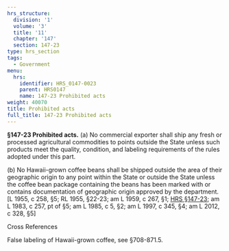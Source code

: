```yaml
---
hrs_structure:
  division: '1'
  volume: '3'
  title: '11'
  chapter: '147'
  section: 147-23
type: hrs_section
tags:
  - Government
menu:
  hrs:
    identifier: HRS_0147-0023
    parent: HRS0147
    name: 147-23 Prohibited acts
weight: 40070
title: Prohibited acts
full_title: 147-23 Prohibited acts
---
```

**§147-23 Prohibited acts.** (a) No commercial exporter shall ship any fresh or processed agricultural commodities to points outside the State unless such products meet the quality, condition, and labeling requirements of the rules adopted under this part.

(b) No Hawaii-grown coffee beans shall be shipped outside the area of their geographic origin to any point within the State or outside the State unless the coffee bean package containing the beans has been marked with or contains documentation of geographic origin approved by the department. [L 1955, c 258, §5; RL 1955, §22-23; am L 1959, c 267, §1; [HRS §147-23](/title-11/chapter-147/section-147-23/); am L 1983, c 257, pt of §5; am L 1985, c 5, §2; am L 1997, c 345, §4; am L 2012, c 328, §5]

Cross References

False labeling of Hawaii-grown coffee, see §708-871.5.